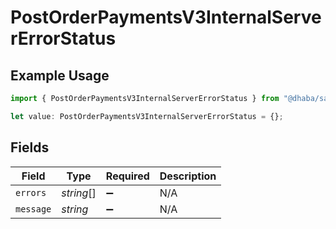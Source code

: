 # PostOrderPaymentsV3InternalServerErrorStatus

## Example Usage

```typescript
import { PostOrderPaymentsV3InternalServerErrorStatus } from "@dhaba/safepay-ts/models/operations";

let value: PostOrderPaymentsV3InternalServerErrorStatus = {};
```

## Fields

| Field              | Type               | Required           | Description        |
| ------------------ | ------------------ | ------------------ | ------------------ |
| `errors`           | *string*[]         | :heavy_minus_sign: | N/A                |
| `message`          | *string*           | :heavy_minus_sign: | N/A                |